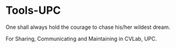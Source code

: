 # Tools-UPC

One shall always hold the courage to chase his/her wildest dream.

For Sharing, Communicating and Maintaining in CVLab, UPC.
